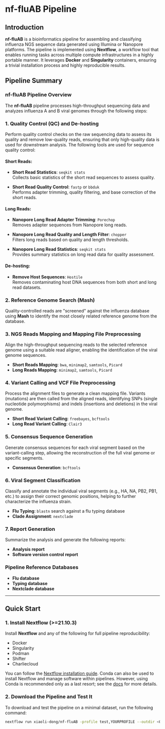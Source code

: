 # nf-fluAB Pipeline

## Introduction

**nf-fluAB** is a bioinformatics pipeline for assembling and classifying influenza NGS sequence data generated using Illumina or Nanopore platforms. The pipeline is implemented using **Nextflow**, a workflow tool that enables running tasks across multiple compute infrastructures in a highly portable manner. It leverages **Docker** and **Singularity** containers, ensuring a trivial installation process and highly reproducible results.

## Pipeline Summary

### nf-fluAB Pipeline Overview

The **nf-fluAB** pipeline processes high-throughput sequencing data and analyzes influenza A and B viral genomes through the following steps:

### 1. Quality Control (QC) and De-hosting

Perform quality control checks on the raw sequencing data to assess its quality and remove low-quality reads, ensuring that only high-quality data is used for downstream analysis. The following tools are used for sequence quality control:

#### Short Reads:
- **Short Read Statistics**: `seqkit stats`  
  Collects basic statistics of the short read sequences to assess quality.
  
- **Short Read Quality Control**: `fastp` or `bbduk`  
  Performs adapter trimming, quality filtering, and base correction of the short reads.

#### Long Reads:
- **Nanopore Long Read Adapter Trimming**: `Porechop`  
  Removes adapter sequences from Nanopore long reads.
  
- **Nanopore Long Read Quality and Length Filter**: `chopper`  
  Filters long reads based on quality and length thresholds.

- **Nanopore Long Read Statistics**: `seqkit stats`  
  Provides summary statistics on long read data for quality assessment.

#### De-hosting:
- **Remove Host Sequences**: `Hostile`  
  Removes contaminating host DNA sequences from both short and long read datasets.

### 2. Reference Genome Search (Mash)

Quality-controlled reads are "screened" against the influenza database using **Mash** to identify the most closely related reference genome from the database.

### 3. NGS Reads Mapping and Mapping File Preprocessing

Align the high-throughput sequencing reads to the selected reference genome using a suitable read aligner, enabling the identification of the viral genome sequences.

- **Short Reads Mapping**: `bwa`, `minimap2`, `samtools`, `Picard`
- **Long Reads Mapping**: `minimap2`, `samtools`, `Picard`

### 4. Variant Calling and VCF File Preprocessing

Process the alignment files to generate a clean mapping file. Variants (mutations) are then called from the aligned reads, identifying SNPs (single nucleotide polymorphisms) and indels (insertions and deletions) in the viral genome.

- **Short Read Variant Calling**: `freebayes`, `bcftools`
- **Long Read Variant Calling**: `Clair3`

### 5. Consensus Sequence Generation

Generate consensus sequences for each viral segment based on the variant-calling step, allowing the reconstruction of the full viral genome or specific segments.

- **Consensus Generation**: `bcftools`

### 6. Viral Segment Classification

Classify and annotate the individual viral segments (e.g., HA, NA, PB2, PB1, etc.) to assign their correct genomic positions, helping to further characterize the influenza strain.

- **Flu Typing**: `blastn` search against a flu typing database
- **Clade Assignment**: `nextclade`

### 7. Report Generation

Summarize the analysis and generate the following reports:
- **Analysis report**
- **Software version control report**

### Pipeline Reference Databases
- **Flu database**
- **Typing database**
- **Nextclade database**

---

## Quick Start

### 1. Install Nextflow (>=21.10.3)

Install **Nextflow** and any of the following for full pipeline reproducibility:
- Docker
- Singularity
- Podman
- Shifter
- Charliecloud

You can follow the [Nextflow installation guide](https://www.nextflow.io/docs/latest/getstarted.html). Conda can also be used to install Nextflow and manage software within pipelines. However, using Conda is recommended only as a last resort; see the [docs](https://www.nextflow.io/docs/latest/usage.html#containerization) for more details.

### 2. Download the Pipeline and Test It

To download and test the pipeline on a minimal dataset, run the following command:

```bash
nextflow run xiaoli-dong/nf-fluAB -profile test,YOURPROFILE --outdir <OUTDIR>
